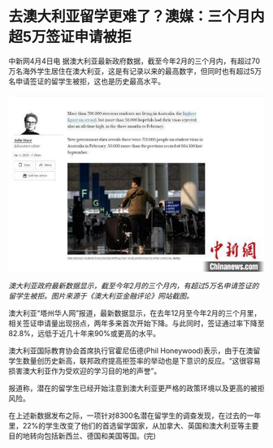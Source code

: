 # 去澳大利亚留学更难了？澳媒：三个月内超5万签证申请被拒

中新网4月4日电
据澳大利亚最新政府数据，截至今年2月的三个月内，有超过70万名海外学生居住在澳大利亚，这是有记录以来的最高数字，但同时也有超过5万名申请签证的留学生被拒，这也是历史最高水平。

![cbf18b78b246f720e48b511cbe94977f.jpg](https://raw.githubusercontent.com/qqhsx/qqnews_image/main/2024/04/04/去澳大利亚留学更难了？澳媒：三个月内超5万签证申请被拒/cbf18b78b246f720e48b511cbe94977f.jpg)

_澳大利亚政府最新数据显示，截至今年2月的三个月内，有超过5万名申请签证的留学生被拒。图片来源于《澳大利亚金融评论》网站截图。_

澳大利亚“塔州华人网”报道，最新数据显示，在去年12月至今年2月的三个月里，相关签证申请量出现拐点，两年多来首次开始下降。与此同时，签证通过率下降至82.8%，远低于近几十年来90%或更高的水平。

澳大利亚国际教育协会首席执行官霍尼伍德(Phil
Honeywood)表示，由于在澳留学生数量创历史新高，联邦政府提高拒签率的举动也是下意识的反应。“这很容易损害澳大利亚作为受欢迎的学习目的地的声誉”。

报道称，潜在的留学生已经开始注意到澳大利亚更严格的政策环境以及更高的被拒风险。

在上述新数据发布之际，一项针对8300名潜在留学生的调查发现，在过去的一年里，22%的学生改变了他们的首选留学国家，从加拿大、英国和澳大利亚等主要目的地转向包括新西兰、德国和美国等国。(完)

